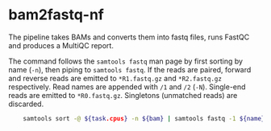 # bam2fastq-nf

The pipeline takes BAMs and converts them into fastq files, runs FastQC and produces a MultiQC report.

The command follows the `samtools fastq` man page by first sorting by name (`-n`), then piping to `samtools fastq`. If the reads are paired, forward and reverse reads are emitted to `*R1.fastq.gz` and `*R2.fastq.gz` respectively. Read names are appended with `/1` and `/2` (`-N`). Single-end reads are emitted to `*R0.fastq.gz`. Singletons (unmatched reads) are discarded.

``` bash
    samtools sort -@ ${task.cpus} -n ${bam} | samtools fastq -1 ${name}_R1.fastq.gz -2 ${name}_R2.fastq.gz -0 ${name}_R0.fastq.gz -s /dev/null -N -F 0x900 -
```
